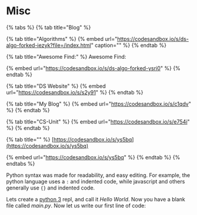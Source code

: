 # Misc

{% tabs %} {% tab title="Blog" %}

{% tab title="Algorithms" %} {% embed url="https://codesandbox.io/s/ds-algo-forked-iezyk?file=/index.html" caption="" %} {% endtab %}

{% tab title="Awesome Find:" %} Awesome Find:

{% embed url="https://codesandbox.io/s/ds-algo-forked-ysri0" %} {% endtab %}

{% tab title="DS Website" %} {% embed url="https://codesandbox.io/s/s2y91" %} {% endtab %}

{% tab title="My Blog" %} {% embed url="https://codesandbox.io/s/c1qdv" %} {% endtab %}

{% tab title="CS-Unit" %} {% embed url="https://codesandbox.io/s/e754i" %} {% endtab %}

{% tab title="" %} [https://codesandbox.io/s/ys5bq](https://codesandbox.io/s/ys5bq)

{% embed url="https://codesandbox.io/s/ys5bq" %} {% endtab %} {% endtabs %}

Python syntax was made for readability, and easy editing. For example, the python language uses a `:` and indented code, while javascript and others generally use `{}` and indented code.

Lets create a [python 3](https://repl.it/languages/python3) repl, and call it _Hello World_. Now you have a blank file called _main.py_. Now let us write our first line of code:
